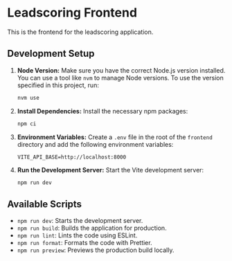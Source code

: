# Leadscoring Frontend

This is the frontend for the leadscoring application.

## Development Setup

1.  **Node Version:** Make sure you have the correct Node.js version installed. You can use a tool like `nvm` to manage Node versions. To use the version specified in this project, run:
    ```bash
    nvm use
    ```

2.  **Install Dependencies:** Install the necessary npm packages:
    ```bash
    npm ci
    ```

3.  **Environment Variables:** Create a `.env` file in the root of the `frontend` directory and add the following environment variables:
    ```
    VITE_API_BASE=http://localhost:8000
    ```

4.  **Run the Development Server:** Start the Vite development server:
    ```bash
    npm run dev
    ```

## Available Scripts

*   `npm run dev`: Starts the development server.
*   `npm run build`: Builds the application for production.
*   `npm run lint`: Lints the code using ESLint.
*   `npm run format`: Formats the code with Prettier.
*   `npm run preview`: Previews the production build locally.
